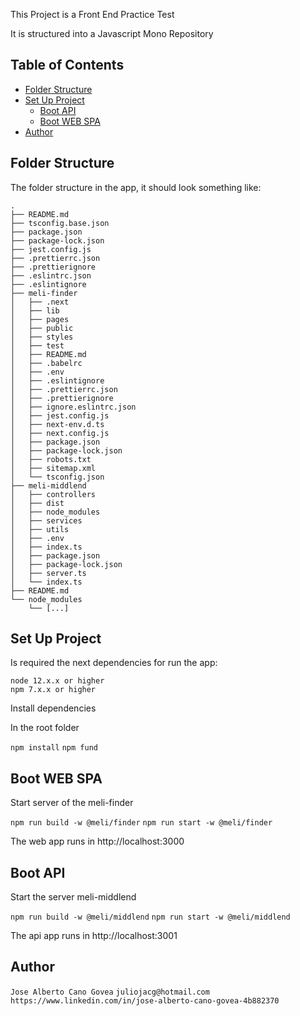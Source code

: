 This Project is a Front End Practice Test

It is structured into a Javascript Mono Repository

## Table of Contents

- [Folder Structure](#folder-structure)
- [Set Up Project](#dependencies)
    - [Boot API](#boot-api)
    - [Boot WEB SPA](#boot-web-spa)
- [Author](#author)


## Folder Structure

The folder structure in the app, it should look something like:

```
.
├── README.md
├── tsconfig.base.json
├── package.json
├── package-lock.json
├── jest.config.js
├── .prettierrc.json
├── .prettierignore
├── .eslintrc.json
├── .eslintignore
├── meli-finder
│   ├── .next
│   ├── lib
│   ├── pages
│   ├── public
│   ├── styles
│   ├── test
│   ├── README.md
│   ├── .babelrc
│   ├── .env
│   ├── .eslintignore
│   ├── .prettierrc.json
│   ├── .prettierignore
│   ├── ignore.eslintrc.json
│   ├── jest.config.js
│   ├── next-env.d.ts
│   ├── next.config.js
│   ├── package.json
│   ├── package-lock.json
│   ├── robots.txt
│   ├── sitemap.xml
│   └── tsconfig.json
├── meli-middlend
│   ├── controllers
│   ├── dist
│   ├── node_modules
│   ├── services
│   ├── utils
│   ├── .env
│   ├── index.ts
│   ├── package.json
│   ├── package-lock.json
│   ├── server.ts
│   └── index.ts
├── README.md
└── node_modules
    └── [...]

```

## Set Up Project

Is required the next dependencies for run the app:

    node 12.x.x or higher
    npm 7.x.x or higher

Install dependencies

In the root folder
    
`npm install`
`npm fund`

## Boot WEB SPA        

Start server of the meli-finder

`npm run build -w @meli/finder`
`npm run start -w @meli/finder`

The web app runs in http://localhost:3000

## Boot API
Start the server meli-middlend

`npm run build -w @meli/middlend`
`npm run start -w @meli/middlend`

The api app runs in http://localhost:3001

## Author

`Jose Alberto Cano Govea`
`juliojacg@hotmail.com`
`https://www.linkedin.com/in/jose-alberto-cano-govea-4b882370`